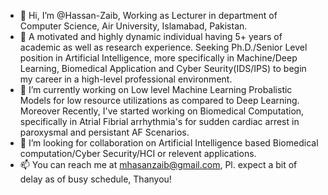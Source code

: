- 👋 Hi, I’m @Hassan-Zaib, Working as Lecturer in department of Computer Science, Air University, Islamabad, Pakistan.
- 👀 A  motivated and highly dynamic individual having 5+ years of academic as well as research experience. Seeking Ph.D./Senior Level position in Artificial Intelligence, more specifically in Machine/Deep Learning, Biomedical Application and Cyber Seurity(IDS/IPS) to begin my career in a high-level professional environment.
- 🌱 I’m currently working on Low level Machine Learning Probalistic Models for low resource utilizations as compared to Deep Learning. Moreover Recently, I've started working on Biomedical Computation, specifically in Atrial Fibrial arrhythmia's for sudden cardiac arrest in paroxysmal and persistant AF Scenarios.
- 💞️ I’m looking for collaboration on Artificial Intelligence based Biomedical computation/Cyber Security/HCI or relevent applications. 
- 📫 You can reach me at mhasanzaib@gmail.com, Pl. expect a bit of delay as of busy schedule, Thanyou!

<!---
Hassan-Zaib/Hassan-Zaib is a ✨ special ✨ repository because its `README.md` (this file) appears on your GitHub profile.
You can click the Preview link to take a look at your changes.
--->

